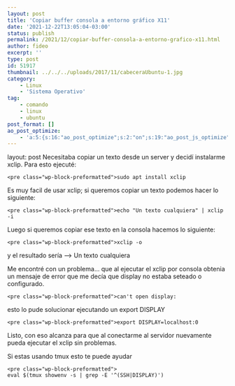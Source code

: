 ```yaml
---
layout: post
title: 'Copiar buffer consola a entorno gráfico X11'
date: '2021-12-22T13:05:04-03:00'
status: publish
permalink: /2021/12/copiar-buffer-consola-a-entorno-grafico-x11.html
author: fideo
excerpt: ''
type: post
id: 51917
thumbnail: ../../../uploads/2017/11/cabeceraUbuntu-1.jpg
category:
    - Linux
    - 'Sistema Operativo'
tag:
    - comando
    - linux
    - ubuntu
post_format: []
ao_post_optimize:
    - 'a:5:{s:16:"ao_post_optimize";s:2:"on";s:19:"ao_post_js_optimize";s:2:"on";s:20:"ao_post_css_optimize";s:2:"on";s:12:"ao_post_ccss";s:2:"on";s:16:"ao_post_lazyload";s:2:"on";}'
---
```

layout: post
Necesitaba copiar un texto desde un server y decidí instalarme xclip. Para esto ejecuté:

```
<pre class="wp-block-preformatted">sudo apt install xclip
```

  
Es muy facil de usar xclip; si queremos copiar un texto podemos hacer lo siguiente:

```
<pre class="wp-block-preformatted">echo "Un texto cualquiera" | xclip -i
```

  
Luego si queremos copiar ese texto en la consola hacemos lo siguiente:

```
<pre class="wp-block-preformatted">xclip -o 
```

  
y el resultado sería –&gt; Un texto cualquiera

Me encontré con un problema… que al ejecutar el xclip por consola obtenia un mensaje de error que me decía que display no estaba seteado o configurado.

```
<pre class="wp-block-preformatted">can't open display:
```

  
esto lo pude solucionar ejecutando un export DISPLAY

```
<pre class="wp-block-preformatted">export DISPLAY=localhost:0
```

  
Listo, con eso alcanza para que al conectarme al servidor nuevamente pueda ejecutar el xclip sin problemas.

Si estas usando tmux esto te puede ayudar

```
<pre class="wp-block-preformatted">
eval $(tmux showenv -s | grep -E '^(SSH|DISPLAY)')
```